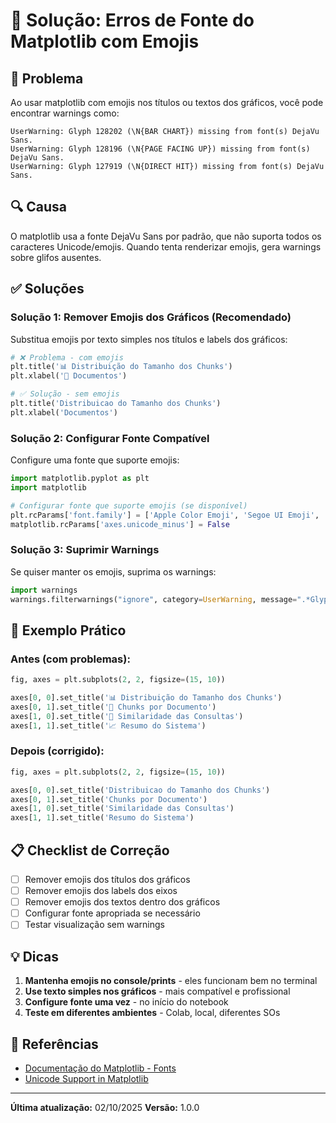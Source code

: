 # 🔧 Solução: Erros de Fonte do Matplotlib com Emojis

## 🎯 Problema

Ao usar matplotlib com emojis nos títulos ou textos dos gráficos, você pode encontrar warnings como:

```
UserWarning: Glyph 128202 (\N{BAR CHART}) missing from font(s) DejaVu Sans.
UserWarning: Glyph 128196 (\N{PAGE FACING UP}) missing from font(s) DejaVu Sans.
UserWarning: Glyph 127919 (\N{DIRECT HIT}) missing from font(s) DejaVu Sans.
```

## 🔍 Causa

O matplotlib usa a fonte DejaVu Sans por padrão, que não suporta todos os caracteres Unicode/emojis. Quando tenta renderizar emojis, gera warnings sobre glifos ausentes.

## ✅ Soluções

### **Solução 1: Remover Emojis dos Gráficos (Recomendado)**

Substitua emojis por texto simples nos títulos e labels dos gráficos:

```python
# ❌ Problema - com emojis
plt.title('📊 Distribuição do Tamanho dos Chunks')
plt.xlabel('📄 Documentos')

# ✅ Solução - sem emojis
plt.title('Distribuicao do Tamanho dos Chunks')
plt.xlabel('Documentos')
```

### **Solução 2: Configurar Fonte Compatível**

Configure uma fonte que suporte emojis:

```python
import matplotlib.pyplot as plt
import matplotlib

# Configurar fonte que suporte emojis (se disponível)
plt.rcParams['font.family'] = ['Apple Color Emoji', 'Segoe UI Emoji', 'DejaVu Sans']
matplotlib.rcParams['axes.unicode_minus'] = False
```

### **Solução 3: Suprimir Warnings**

Se quiser manter os emojis, suprima os warnings:

```python
import warnings
warnings.filterwarnings("ignore", category=UserWarning, message=".*Glyph.*missing from font.*")
```

## 🎨 Exemplo Prático

### Antes (com problemas):

```python
fig, axes = plt.subplots(2, 2, figsize=(15, 10))

axes[0, 0].set_title('📊 Distribuição do Tamanho dos Chunks')
axes[0, 1].set_title('📄 Chunks por Documento')
axes[1, 0].set_title('🎯 Similaridade das Consultas')
axes[1, 1].set_title('📈 Resumo do Sistema')
```

### Depois (corrigido):

```python
fig, axes = plt.subplots(2, 2, figsize=(15, 10))

axes[0, 0].set_title('Distribuicao do Tamanho dos Chunks')
axes[0, 1].set_title('Chunks por Documento')
axes[1, 0].set_title('Similaridade das Consultas')
axes[1, 1].set_title('Resumo do Sistema')
```

## 📋 Checklist de Correção

- [ ] Remover emojis dos títulos dos gráficos
- [ ] Remover emojis dos labels dos eixos
- [ ] Remover emojis dos textos dentro dos gráficos
- [ ] Configurar fonte apropriada se necessário
- [ ] Testar visualização sem warnings

## 💡 Dicas

1. **Mantenha emojis no console/prints** - eles funcionam bem no terminal
2. **Use texto simples nos gráficos** - mais compatível e profissional
3. **Configure fonte uma vez** - no início do notebook
4. **Teste em diferentes ambientes** - Colab, local, diferentes SOs

## 🔗 Referências

- [Documentação do Matplotlib - Fonts](https://matplotlib.org/stable/tutorials/text/text_props.html)
- [Unicode Support in Matplotlib](https://matplotlib.org/stable/tutorials/text/unicode.html)

---

**Última atualização:** 02/10/2025
**Versão:** 1.0.0
